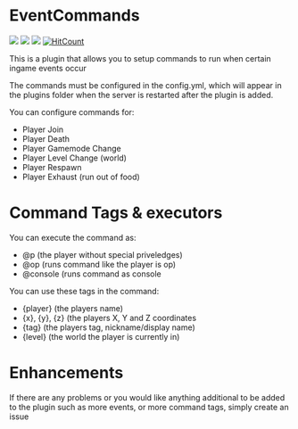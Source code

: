 # EventCommands
[![](https://poggit.pmmp.io/shield.state/EventCommands)](https://poggit.pmmp.io/p/EventCommands)
[![](https://poggit.pmmp.io/shield.api/EventCommands)](https://poggit.pmmp.io/p/EventCommands)
[![](https://poggit.pmmp.io/shield.dl.total/EventCommands)](https://poggit.pmmp.io/p/EventCommands)
[![HitCount](http://hits.dwyl.io/Zedstar16/EventCommands.svg)](http://hits.dwyl.io/Zedstar16/EventCommands)

This is a plugin that allows you to setup commands to run when certain ingame events occur

The commands must be configured in the config.yml, which will appear in the plugins folder when the server is restarted after the plugin is added.

You can configure commands for:
- Player Join
- Player Death
- Player Gamemode Change
- Player Level Change (world)
- Player Respawn
- Player Exhaust (run out of food)


# Command Tags & executors

 You can execute the command as:

- @p (the player without special priveledges)
- @op (runs command like the player is op)
- @console (runs command as console

 You can use these tags in the command:

- {player} (the players name)
- {x}, {y}, {z} (the players X, Y and Z coordinates
- {tag} (the players tag, nickname/display name)
- {level} (the world the player is currently in)
 
# Enhancements

If there are any problems or you would like anything additional to be added to the plugin such as more events, or more command tags, 
simply create an issue
